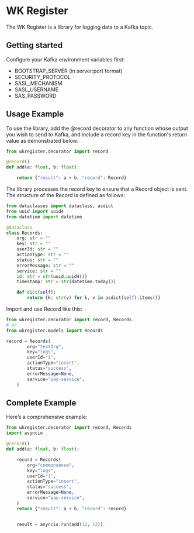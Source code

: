 # WK Register

The WK Register is a library for logging data to a Kafka topic.

## Getting started

Configure your Kafka environment variables first:

- BOOTSTRAP_SERVER (in server:port format)
- SECURITY_PROTOCOL
- SASL_MECHANISM
- SASL_USERNAME
- SAS_PASSWORD

## Usage Example

To use the library, add the @record decorator to any function whose output you wish to send to Kafka, and include a record key in the function's return value as demonstrated below:

```python
from wkregister.decorator import record

@record()
def add(a: float, b: float):

    return {"result": a + b, "record": Record}
```

The library processes the record key to ensure that a Record object is sent. The structure of the Record is defined as follows:

```python
from dataclasses import dataclass, asdict
from uuid import uuid4
from datetime import datetime

@dataclass
class Records:
    org: str = ""
    key: str = ""
    userId: str = ""
    actionType: str = ""
    status: str = ""
    errorMessage: str = ""
    service: str = ""
    id: str = str(uuid.uuid4())
    timestamp: str = str(datetime.today())

    def dict(self):
        return {k: str(v) for k, v in asdict(self).items()}

```

Import and use Record like this:

```python
from wkregister.decorator import record, Records
# or
from wkregister.models import Records

record = Records(
        org="testOrg",
        key="logs",
        userId="1",
        actionType="insert",
        status="success",
        errorMessage=None,
        service="pay-service",
    )
```

## Complete Example

Here’s a comprehensive example:

```python
from wkregister.decorator import record, Records
import asyncio

@record()
def add(a: float, b: float):

    record = Records(
        org="commonsense",
        key="logs",
        userId="1",
        actionType="insert",
        status="success",
        errorMessage=None,
        service="pay-service",
    )
    return {"result": a + b, "record": record}


    result = asyncio.run(add(12, 12))


```
